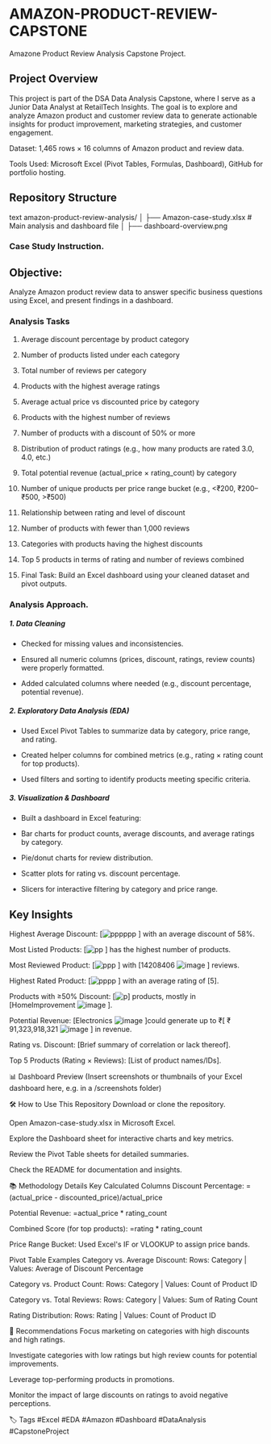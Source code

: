 # AMAZON-PRODUCT-REVIEW-CAPSTONE

Amazone Product Review Analysis Capstone Project.

## Project Overview

This project is part of the DSA Data Analysis Capstone, where I serve as a Junior Data Analyst at RetailTech Insights. The goal is to explore and analyze Amazon product and customer review data to generate actionable insights for product improvement, marketing strategies, and customer engagement.

Dataset: 1,465 rows × 16 columns of Amazon product and review data.

Tools Used: Microsoft Excel (Pivot Tables, Formulas, Dashboard), GitHub for portfolio hosting.

## Repository Structure
text
amazon-product-review-analysis/
│
├── Amazon-case-study.xlsx         # Main analysis and dashboard file
│   ├── dashboard-overview.png
### Case Study Instruction. 

## Objective:
Analyze Amazon product review data to answer specific business questions using Excel, and present findings in a dashboard.

### Analysis Tasks
 1. Average discount percentage by product category

 2. Number of products listed under each category

 3. Total number of reviews per category
 4. Products with the highest average ratings

5. Average actual price vs discounted price by category

 6. Products with the highest number of reviews

 7. Number of products with a discount of 50% or more

 8. Distribution of product ratings (e.g., how many products are rated 3.0, 4.0, etc.)

 9. Total potential revenue (actual_price × rating_count) by category

 10. Number of unique products per price range bucket (e.g., <₹200, ₹200–₹500, >₹500)

 11. Relationship between rating and level of discount

 12. Number of products with fewer than 1,000 reviews

 13. Categories with products having the highest discounts

 14. Top 5 products in terms of rating and number of reviews combined

 15. Final Task: Build an Excel dashboard using your cleaned dataset and pivot outputs.

### Analysis Approach.
##### 1. Data Cleaning
 - Checked for missing values and inconsistencies.

 - Ensured all numeric columns (prices, discount, ratings, review counts) were properly formatted.

 - Added calculated columns where needed (e.g., discount percentage, potential revenue).

##### 2. Exploratory Data Analysis (EDA)
 - Used Excel Pivot Tables to summarize data by category, price range, and rating.

 - Created helper columns for combined metrics (e.g., rating × rating count for top products).

 - Used filters and sorting to identify products meeting specific criteria.

##### 3. Visualization & Dashboard
 - Built a dashboard in Excel featuring:

 - Bar charts for product counts, average discounts, and average ratings by category.

 - Pie/donut charts for review distribution.

 - Scatter plots for rating vs. discount percentage.

 - Slicers for interactive filtering by category and price range.

## Key Insights
Highest Average Discount: [![pppppp](https://github.com/user-attachments/assets/642f90e7-b2f8-4310-9bfa-5b9097567276)
] with an average discount of 58%.

Most Listed Products: [![pp](https://github.com/user-attachments/assets/9af35dde-9c10-4b3e-8980-6209c1538aa7)
] has the highest number of products.

Most Reviewed Product: [![ppp](https://github.com/user-attachments/assets/643d5b64-8772-4958-a720-421f8143d0ae)
] with [14208406
![image](https://github.com/user-attachments/assets/b1c50997-7817-4e11-bc95-788863c6c999)
] reviews.

Highest Rated Product: [![pppp](https://github.com/user-attachments/assets/12d67d2b-d488-4af0-8dc0-6a925af5c9f8)
] with an average rating of [5].

Products with ≥50% Discount: [![p](https://github.com/user-attachments/assets/8729d212-ae92-4ca7-bd89-a761e1b1aeab)] products, mostly in [HomeImprovement
![image](https://github.com/user-attachments/assets/2b9661f2-33f5-4fca-9c2d-854960e7541c)
].

Potential Revenue: [Electronics
![image](https://github.com/user-attachments/assets/cae36aaa-164a-42b1-88e7-9610cd63662a)
]could generate up to ₹[ ₹ 91,323,918,321 
![image](https://github.com/user-attachments/assets/b51c8f95-fc2d-4ad5-93de-148b9513a624)
] in revenue.

Rating vs. Discount: [Brief summary of correlation or lack thereof].

Top 5 Products (Rating × Reviews): [List of product names/IDs].

📊 Dashboard Preview
(Insert screenshots or thumbnails of your Excel dashboard here, e.g. in a /screenshots folder)

🛠 How to Use This Repository
Download or clone the repository.

Open Amazon-case-study.xlsx in Microsoft Excel.

Explore the Dashboard sheet for interactive charts and key metrics.

Review the Pivot Table sheets for detailed summaries.

Check the README for documentation and insights.

📚 Methodology Details
Key Calculated Columns
Discount Percentage:
=(actual_price - discounted_price)/actual_price

Potential Revenue:
=actual_price * rating_count

Combined Score (for top products):
=rating * rating_count

Price Range Bucket:
Used Excel's IF or VLOOKUP to assign price bands.

Pivot Table Examples
Category vs. Average Discount:
Rows: Category | Values: Average of Discount Percentage

Category vs. Product Count:
Rows: Category | Values: Count of Product ID

Category vs. Total Reviews:
Rows: Category | Values: Sum of Rating Count

Rating Distribution:
Rows: Rating | Values: Count of Product ID

📝 Recommendations
Focus marketing on categories with high discounts and high ratings.

Investigate categories with low ratings but high review counts for potential improvements.

Leverage top-performing products in promotions.

Monitor the impact of large discounts on ratings to avoid negative perceptions.

🏷 Tags
#Excel #EDA #Amazon #Dashboard #DataAnalysis #CapstoneProject


